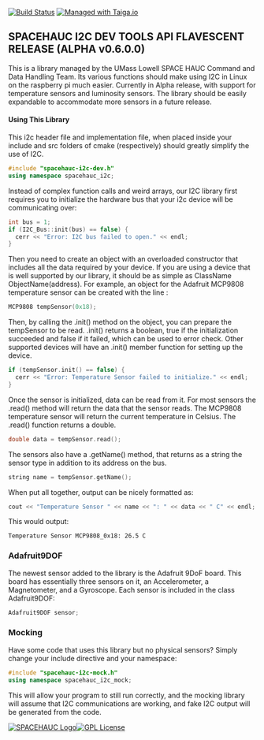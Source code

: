 <!-- Replace the below line with your own Travis-CI build label. -->
[![Build Status](https://travis-ci.org/SpaceHAUC-Command-and-Data-Handling/SPACEHAUC-I2C-dev.svg?branch=master)](https://travis-ci.org/SpaceHAUC-Command-and-Data-Handling/SPACEHAUC-I2C-dev) [![Managed with Taiga.io](https://camo.githubusercontent.com/eec9589abe09569dc4a1706b36527b49051b89db/68747470733a2f2f696d672e736869656c64732e696f2f62616467652f6d616e61676564253230776974682d54616967612e696f2d677265656e2e737667)](https://taiga.io "Managed with Taiga.io")

## SPACEHAUC I2C DEV TOOLS API FLAVESCENT RELEASE (ALPHA v0.6.0.0)

This is a library managed by the UMass Lowell SPACE HAUC Command and Data Handling Team. Its various functions should make using I2C in Linux on the raspberry pi much easier. Currently in Alpha release, with support for temperature sensors and luminosity sensors. The library should be easily expandable to accommodate more sensors in a future release.

#### Using This Library

This i2c header file and implementation file, when placed inside your include and src folders of cmake (respectively) should greatly simplify the use of I2C.

```C++
#include "spacehauc-i2c-dev.h"
using namespace spacehauc_i2c;  
```  

Instead of complex function calls and weird arrays, our I2C library first requires you to initialize the hardware bus that your i2c device will be communicating over:

```C++
int bus = 1;
if (I2C_Bus::init(bus) == false) {
  cerr << "Error: I2C bus failed to open." << endl;
}
```

Then you need to create an object with an overloaded constructor that includes all the data required by your device. If you are using a device that is well supported by our library, it should be as simple as ClassName ObjectName(address). For example, an object for the Adafruit MCP9808 temperature sensor can be created with the line :

```C++
MCP9808 tempSensor(0x18);
```

Then, by calling the .init() method on the object, you can prepare the tempSensor to be read. .init() returns a boolean, true if the initialization succeeded and false if it failed, which can be used to error check. Other supported devices will have an .init() member function for setting up the device.

```C++
if (tempSensor.init() == false) {
  cerr << "Error: Temperature Sensor failed to initialize." << endl;
}
```

Once the sensor is initialized, data can be read from it. For most sensors the .read() method will return the data that the sensor reads. The MCP9808 temperature sensor will return the current temperature in Celsius. The .read() function returns a double.

```C++
double data = tempSensor.read();
```

The sensors also have a .getName() method, that returns as a string the sensor type in addition to its address on the bus.

```C++
string name = tempSensor.getName();
```

When put all together, output can be nicely formatted as:

```C++
cout << "Temperature Sensor " << name << ": " << data << " C" << endl;
```
This would output:
```
Temperature Sensor MCP9808_0x18: 26.5 C
```

### Adafruit9DOF
The newest sensor added to the library is the Adafruit 9DoF board. This board has essentially three sensors on it, an Accelerometer, a Magnetometer, and a Gyroscope. Each sensor is included in the class Adafruit9DOF:
```C++
Adafruit9DOF sensor;
```







### Mocking

Have some code that uses this library but no physical sensors? Simply change your include directive and your namespace:

```C++
#include "spacehauc-i2c-mock.h"
using namespace spacehauc_i2c_mock;
```

This will allow your program to still run correctly, and the mocking library will assume that I2C communications are working, and fake I2C output will be generated from the code.

[![SPACEHAUC Logo](http://djbaumann.github.io/images/spacehauclogo.png)](https://www.uml.edu/Research/LoCSST/Research/spacehauc/about.aspx)[![GPL License](http://darrienglasser.com/gpl-v3-logo.jpg)](http://www.gnu.org/licenses/gpl-3.0.en.html)
